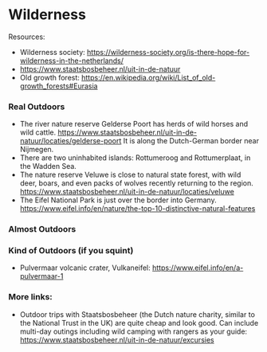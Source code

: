 # Wilderness

Resources:
- Wilderness society: https://wilderness-society.org/is-there-hope-for-wilderness-in-the-netherlands/
- https://www.staatsbosbeheer.nl/uit-in-de-natuur
- Old growth forest: https://en.wikipedia.org/wiki/List_of_old-growth_forests#Eurasia


### Real Outdoors
- The river nature reserve Gelderse Poort has herds of wild horses and wild cattle.
https://www.staatsbosbeheer.nl/uit-in-de-natuur/locaties/gelderse-poort
It is along the Dutch-German border near Nijmegen.
- There are two uninhabited islands: Rottumeroog and Rottumerplaat, in the Wadden Sea. 
- The nature reserve Veluwe is close to natural state forest, with wild deer, boars, and even packs of wolves recently returning to the region.
https://www.staatsbosbeheer.nl/uit-in-de-natuur/locaties/veluwe
- The Eifel National Park is just over the border into Germany.
https://www.eifel.info/en/nature/the-top-10-distinctive-natural-features

### Almost Outdoors

### Kind of Outdoors (if you squint)
- Pulvermaar volcanic crater, Vulkaneifel:
https://www.eifel.info/en/a-pulvermaar-1

### More links:
- Outdoor trips with Staatsbosbeheer (the Dutch nature charity, similar to the National Trust in the UK) are quite cheap and look good. Can include multi-day outings including wild camping with rangers as your guide: https://www.staatsbosbeheer.nl/uit-in-de-natuur/excursies